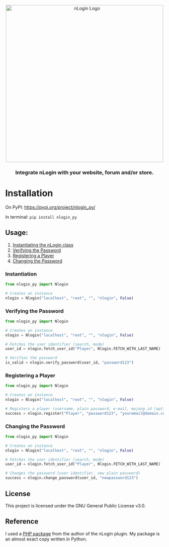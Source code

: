 <div id="nlogin-logo" align="center">
    <br />
    <img src="https://www.nickuc.com/static/assets/img/nlogin.svg" alt="nLogin Logo" width="500"/>
    <h3>Integrate nLogin with your website, forum and/or store.</h3>
</div>

# Installation
On PyPI: <a href="https://pypi.org/project/nlogin_py/" target="_blank">https://pypi.org/project/nlogin_py/</a>

In terminal: `pip install nlogin_py`

## Usage:
1. <a href="#instantiation">Instantiating the nLogin class</a>
2. <a href="#verifying-the-password">Verifying the Password</a>
3. <a href="#registering-a-player">Registering a Player</a>
4. <a href="#changing-the-password">Changing the Password</a>

### <div id="instantiation">Instantiation</div>

```python
from nlogin_py import Nlogin

# Creates an instance
nlogin = Nlogin("localhost", "root", "", "nlogin", False)
```

### <div id="verifying-the-password">Verifying the Password</div>


```python
from nlogin_py import Nlogin

# Creates an instance
nlogin = Nlogin("localhost", "root", "", "nlogin", False)

# Fetches the user identifier (search, mode)
user_id = nlogin.fetch_user_id("Player", Nlogin.FETCH_WITH_LAST_NAME)

# Verifies the password
is_valid = nlogin.verify_password(user_id, "password123")
```


### <div id="registering-a-player">Registering a Player</div>

```python
from nlogin_py import Nlogin

# Creates an instance
nlogin = Nlogin("localhost", "root", "", "nlogin", False)

# Registers a player (username, plain password, e-mail, mojang id (optional), bedrock id (optional))
success = nlogin.register("Player", "password123", "youremail@domain.com")
```

### <div id="changing-the-password">Changing the Password</div>

```python
from nlogin_py import Nlogin

# Creates an instance
nlogin = Nlogin("localhost", "root", "", "nlogin", False)

# Fetches the user identifier (search, mode)
user_id = nlogin.fetch_user_id("Player", Nlogin.FETCH_WITH_LAST_NAME)

# Changes the password (user identifier, new plain password)
success = nlogin.change_password(user_id, "newpassword123")
```

## <div id="license">License</div>

This project is licensed under the GNU General Public License v3.0.

## <div id="reference">Reference</div>

I used a <a href="https://github.com/nickuc-com/nLogin-Web" target="_blank">PHP package</a> from the author of the nLogin plugin. My package is an almost exact copy written in Python.
